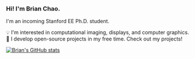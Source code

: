### Hi! I'm Brian Chao.

I'm an incoming Stanford EE Ph.D. student.

💡 I'm interested in computational imaging, displays, and computer graphics.
🎈 I develop open-source projects in my free time. Check out my projects!

[![Brian's GitHub stats](https://github-readme-stats.vercel.app/api?username=bchao1&show_icons=true&theme=vue)](https://github.com/anuraghazra/github-readme-stats)
